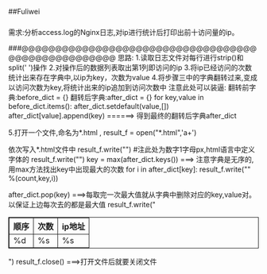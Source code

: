 ##Fuliwei
#####
需求:分析access.log的Nginx日志,对ip进行统计后打印出前十访问量的ip。

###@@@@@@@@@@@@@@@@@@@@@@@@@@@@@@@@@@@@@@@@@@@@@@@@@@@
思路:
1.读取日志文件对每行进行strip()和split(' ')操作
2.对操作后的数据列表取出第1列即访问的ip
3.将ip已经访问的次数统计出来存在字典中,以ip为key，次数为value
4.将步骤三中的字典翻转过来,变成以访问次数为key,将统计出来的ip追加到访问次数中
	注意此处可以装逼:
		翻转前字典:before_dict = {}
		翻转后字典:after_dict = {}
				for key,value in before_dict.items():
					after_dict.setdefault(value,[])
					after_dict[value].append(key)
		======> 得到最终的翻转后字典after_dict

5.打开一个文件,命名为*.html , result_f = open("*.html",'a+')

依次写入*.html文件中
result_f.write("<html><table style='border:solid 1px'>") #注此处为数字1字母px,html语言中定义字体的
result_f.write("<th style='border:solid 1px'>顺序</th><th style='border:solid 1px'>次数</th><th style='border:solid 1px'>ip地址</th>")
key = max(after_dict.keys()) ===> 注意字典是无序的,用max方法找出key中出现最大的次数
for i in after_dict[key]:
	result_f.write("<tr><td style='border:solid 1px'>%d</td><td style='border:solid 1px'>%s</td><td style='border:solid 1px'>%s</td></tr>" %(count,key,i))

after_dict.pop(key)  ===>每取完一次最大值就从字典中删除对应的key,value对。以保证上边每次去的都是最大值
result_f.write("</table></html>")
result_f.close()  ===>打开文件后就要关闭文件
